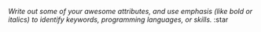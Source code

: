_Write out some of your awesome attributes, and use emphasis (like bold or italics) to *identify* keywords, programming languages, or skills._ 
:star
